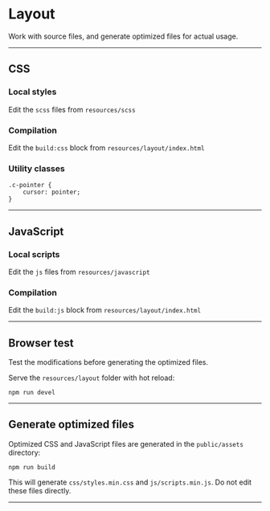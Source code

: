 # Layout

Work with source files, and generate optimized files for actual usage.

---

## CSS

### Local styles
Edit the `scss` files from `resources/scss`

### Compilation
Edit the `build:css` block from `resources/layout/index.html`

### Utility classes
```
.c-pointer {
    cursor: pointer;
}
```
---

## JavaScript

### Local scripts
Edit the `js` files from `resources/javascript`

### Compilation
Edit the `build:js` block from `resources/layout/index.html`

---

## Browser test
Test the modifications before generating the optimized files.

Serve the `resources/layout` folder with hot reload:
```
npm run devel
```

---

## Generate optimized files

Optimized CSS and JavaScript files are generated in the `public/assets` directory:
```
npm run build
```

This will generate `css/styles.min.css` and `js/scripts.min.js`. Do not edit these files directly.

---
